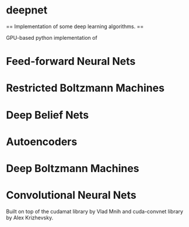 deepnet
=======

== Implementation of some deep learning algorithms. ==

GPU-based python implementation of
# Feed-forward Neural Nets
# Restricted Boltzmann Machines
# Deep Belief Nets
# Autoencoders
# Deep Boltzmann Machines
# Convolutional Neural Nets

Built on top of the cudamat library by Vlad Mnih and cuda-convnet library by
Alex Krizhevsky.
